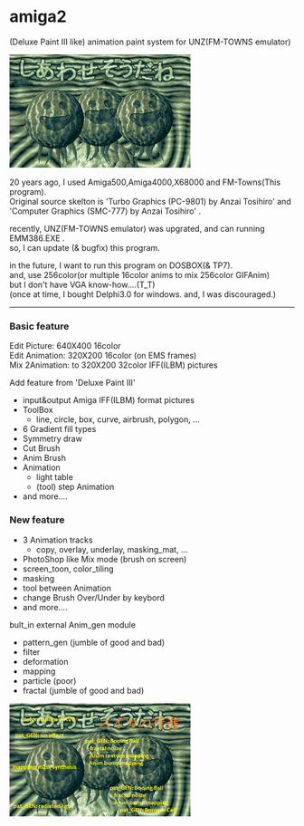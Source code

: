 # amiga2
 (Deluxe Paint III like) animation paint system for UNZ(FM-TOWNS emulator) 

![スイカの行進](https://github.com/clouddan4/amiga2/blob/master/SUIKA.gif)

20 years ago, I used Amiga500,Amiga4000,X68000 and FM-Towns(This program).  
Original source skelton is 'Turbo Graphics (PC-9801) by Anzai Tosihiro' and  
 'Computer Graphics (SMC-777) by Anzai Tosihiro' .  

recently, UNZ(FM-TOWNS emulator) was upgrated, and can running EMM386.EXE .  
so, I can update (& bugfix) this program.   

in the future, I want to run this program on DOSBOX(& TP7).  
 and, use 256color(or multiple 16color anims to mix 256color GIFAnim)  
 but I don't have VGA know-how....(T_T)  
(once at time, I bought Delphi3.0 for windows. and, I was discouraged.)

---

### Basic feature
Edit Picture:   640X400 16color  
Edit Animation: 320X200 16color (on EMS frames)  
Mix 2Animation: to 320X200 32color IFF(ILBM) pictures  

Add feature from 'Deluxe Paint III'
- input&output Amiga IFF(ILBM) format pictures
- ToolBox
	- line, circle, box, curve, airbrush, polygon, ...
- 6 Gradient fill types
- Symmetry draw
- Cut Brush
- Anim Brush
- Animation
	- light table
	- (tool) step Animation
- and more....

### New feature
- 3 Animation tracks  
	- copy, overlay, underlay, masking_mat, ...  
- PhotoShop like Mix mode (brush on screen)  
- screen_toon, color_tiling  
- masking  
- tool between Animation  
- change Brush Over/Under by keybord  
- and more....  

bult_in external Anim_gen module
- pattern_gen (jumble of good and bad)
- filter
- deformation
- mapping
- particle (poor)
- fractal (jumble of good and bad)

![スイカの行進](https://github.com/clouddan4/amiga2/blob/master/SUIKA.png)




